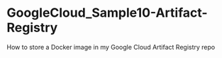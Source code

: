 # GoogleCloud_Sample10-Artifact-Registry
How to store a Docker image in my Google Cloud Artifact Registry repo
